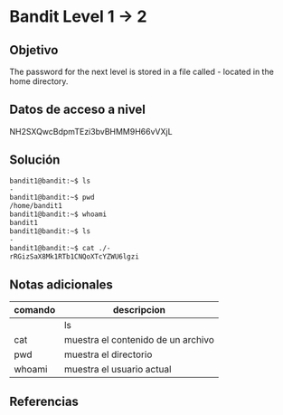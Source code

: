 # Bandit Level 1 → 2

## Objetivo
The password for the next level is stored in a file called - located in the home directory.

## Datos de acceso a nivel
NH2SXQwcBdpmTEzi3bvBHMM9H66vVXjL

## Solución
````bash
bandit1@bandit:~$ ls
-
bandit1@bandit:~$ pwd
/home/bandit1
bandit1@bandit:~$ whoami
bandit1
bandit1@bandit:~$ ls
-
bandit1@bandit:~$ cat ./-
rRGizSaX8Mk1RTb1CNQoXTcYZWU6lgzi
````

## Notas adicionales
| comando | descripcion |
|------------|-------------|
	| ls |  lista archivos |
| cat | muestra el contenido de un archivo |
| pwd | muestra el directorio |
| whoami | muestra el usuario actual |

## Referencias
